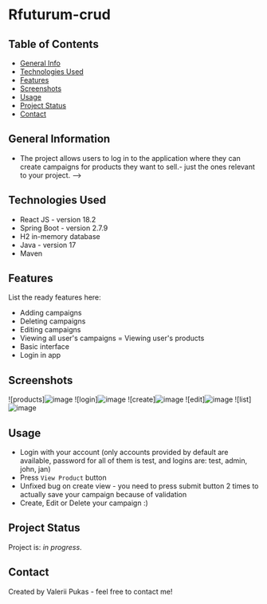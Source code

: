 # Rfuturum-crud

## Table of Contents
* [General Info](#general-information)
* [Technologies Used](#technologies-used)
* [Features](#features)
* [Screenshots](#screenshots)
* [Usage](#usage)
* [Project Status](#project-status)
* [Contact](#contact)
<!-- * [License](#license) -->

## General Information
- The project allows users to log in to the application where they can create campaigns for products they want to sell.- just the ones relevant to your project. -->


## Technologies Used
- React JS - version 18.2
- Spring Boot - version 2.7.9 
- H2 in-memory database
- Java - version 17
- Maven

## Features
List the ready features here:
- Adding campaigns
- Deleting campaigns
- Editing campaigns
- Viewing all user's campaigns
= Viewing user's products
- Basic interface 
- Login in app

## Screenshots
![products]![image](https://user-images.githubusercontent.com/92274707/222992315-48f1b204-7c49-4f6f-9e22-6798be462749.png)
![login]![image](https://user-images.githubusercontent.com/92274707/222992343-4fadc4f8-c658-4df2-8716-c0909693ed88.png)
![create]![image](https://user-images.githubusercontent.com/92274707/222992388-d496093f-3f7e-444c-a3a8-0b15d0e6c14d.png)
![edit]![image](https://user-images.githubusercontent.com/92274707/222998951-3325b93a-83ac-42f9-a080-cb90894f880c.png)
![list]![image](https://user-images.githubusercontent.com/92274707/222999000-a2c4d49e-d742-4c59-8fe8-c96e520a2150.png)
<!-- If you have screenshots you'd like to share, include them here. -->

## Usage
- Login with your account (only accounts provided by default are available, password for all of them is test, and logins are: test, admin, john, jan)
- Press `View Product` button
- Unfixed bug on create view - you need to press submit button 2 times to actually save your campaign because of validation
- Create, Edit or Delete your campaign :)


## Project Status
Project is: _in progress_.

## Contact
Created by Valerii Pukas - feel free to contact me!
